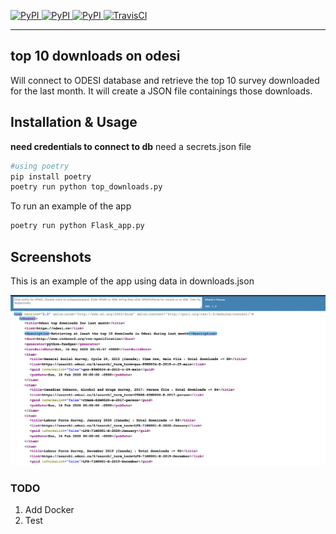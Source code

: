 [
![PyPI](https://img.shields.io/pypi/v/ask_schools.svg)
![PyPI](https://img.shields.io/pypi/pyversions/ask_schools.svg)
![PyPI](https://img.shields.io/github/license/guinslym/ask_schools.svg)
](https://pypi.org/project/ask_schools/)
[![TravisCI](https://travis-ci.org/guinslym/ask_schools.svg?branch=master)](https://travis-ci.org/guinslym/ask_schools)

<hr/>

## top 10 downloads on odesi 

<p>
Will connect to ODESI database and retrieve the top 10 survey downloaded for the last month. It will create a JSON file containings those downloads.
</p>

## Installation & Usage

**need credentials to connect to db** need a secrets.json file

```python 
#using poetry
pip install poetry
poetry run python top_downloads.py
```

To run an example of the app
```python 
poetry run python Flask_app.py
```

## Screenshots
This is an example of the app using data in downloads.json
<p float="left">
    <img src="screenshots/screenshot.png" width="700"/>
</p>

### TODO
1. Add Docker
2. Test